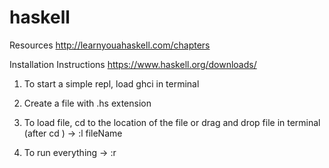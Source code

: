 # haskell

Resources
http://learnyouahaskell.com/chapters


Installation Instructions
https://www.haskell.org/downloads/


1. To start a simple repl, load ghci in terminal


2. Create a file with .hs extension


3. To load file, cd to the location of the file or drag and drop file in terminal (after cd ) -> :l fileName


4. To run everything -> :r


